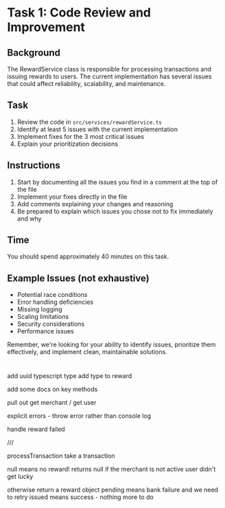 # Task 1: Code Review and Improvement

## Background
The RewardService class is responsible for processing transactions and issuing rewards to users. The current implementation has several issues that could affect reliability, scalability, and maintenance.

## Task
1. Review the code in `src/services/rewardService.ts`
2. Identify at least 5 issues with the current implementation
3. Implement fixes for the 3 most critical issues
4. Explain your prioritization decisions

## Instructions
1. Start by documenting all the issues you find in a comment at the top of the file
2. Implement your fixes directly in the file
3. Add comments explaining your changes and reasoning
4. Be prepared to explain which issues you chose not to fix immediately and why

## Time
You should spend approximately 40 minutes on this task.

## Example Issues (not exhaustive)
- Potential race conditions
- Error handling deficiencies
- Missing logging
- Scaling limitations
- Security considerations
- Performance issues

Remember, we're looking for your ability to identify issues, prioritize them effectively, and implement clean, maintainable solutions.


#
add uuid typescript type
add type to reward

add some docs on key methods

pull out get merchant / get user

explicit errors - throw error rather than console log

handle reward failed

///

processTransaction take a transaction

null means no reward!
    returns null if the merchant is not active
    user didn't get lucky

otherwise return a reward object
    pending means bank failure and we need to retry
    issued means success - nothing more to do


